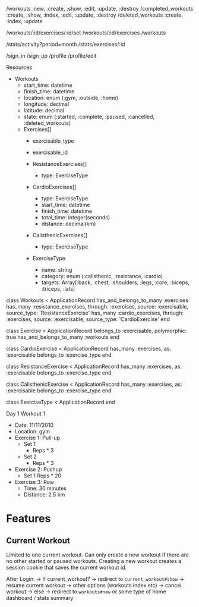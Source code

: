 /workouts :new, :create, :show, :edit, :update, :destroy
/completed_workouts :create, :show, :index, :edit, :update, :destroy
/deleted_workouts :create, :index, :update

/workouts/:id/exercises/:id/set
/workouts/:id/exercises
/workouts

/stats/activity?period=month
/stats/exercises/:id

/sign_in
/sign_up
/profile
/profile/edit

Resources
- Workouts
  - start_time: datetime
  - finish_time: datetime
  - location: enum (:gym, :outside, :home)
  - longitude: decimal
  - latitude: decimal
  - state: enum (:started, :complete, :paused, :cancelled, :deleted_workouts)
  - Exercises[]
    - exercisable_type
    - exercisable_id
    - ResistanceExercises[]
      - type: ExerciseType
    - CardioExercises[]
      - type: ExerciseType
      - start_time: datetime
      - finish_time: datetime
      - total_time: integer(seconds)
      - distance: decimal(km)
    - CalisthenicExercises[]
      - type: ExerciseType

    - ExerciseType
      - name: string
      - category: enum (:calisthenic, :resistance, :cardio)
      - targets: Array[:back, :chest, :shoulders, :legs, :core, :biceps, :triceps, :lats]

class Workouts < ApplicationRecord
  has_and_belongs_to_many :exercises
  has_many :resistance_exercises, through: :exercises, source: :exercisable, source_type: 'ResistanceExercise'
  has_many :cardio_exercises, through: :exercises, source: :exercisable, source_type: 'CardioExercise'
end

class Exercise < ApplicationRecord
  belongs_to :exercisable, polymorphic: true
  has_and_belongs_to_many :workouts
end

class CardioExercise < ApplicationRecord
  has_many :exercises, as: :exercisable
  belongs_to :exercise_type
end

class ResistanceExercise < ApplicationRecord
  has_many :exercises, as: :exercisable
  belongs_to :exercise_type
end

class CalisthenicExercise < ApplicationRecord
  has_many :exercises, as: :exercisable
  belongs_to :exercise_type
end

class ExerciseType < ApplicationRecord
end


Day 1
Workout 1
  - Date: 11/11/2010
  - Location: gym
  - Exercise 1: Pull-up
    - Set 1
      - Reps * 3
    - Set 2
      - Reps * 3
  - Exercise 2: Pushup
    - Set 1
      Reps * 20
  - Exercise 3: Row
    - Time: 30 minutes
    - Distance: 2.5 km


# Features

## Current Workout
Limited to one current workout. Can only create a new workout if there are no other started or paused workouts.
Creating a new workout creates a session cookie that saves the current workout id.

After Login:
  -> if current_workout?
    -> redirect to `current_workout#show`
    -> resume current workout
    -> other options (workouts index etc)
    -> cancel workout
  -> else
    -> redirect to `workouts#new` or some type of home dashboard / stats summary
